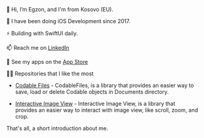 👋 Hi, I’m Egzon, and I'm from Kosovo (EU).

🚀 I have been doing iOS Development since 2017.

⚡️ Building with SwiftUI daily.

📫 Reach me on [LinkedIn](https://link-url-here.org)

📲 See my apps on the [App Store](https://apps.apple.com/developer/egzon-pllana/id1315313322)


👨‍💻 Repositories that I like the most

- [Codable Files](https://github.com/egzonpllana/CodableFiles) - CodableFiles, is a library that provides an easier way to save, load or delete Codable objects in Documents directory. 

- [Interactive Image View](https://github.com/egzonpllana/InteractiveImageView) - Interactive Image View, is a library that provides an easier way to interact with image view, like scroll, zoom, and crop.

That's all, a short introduction about me.
